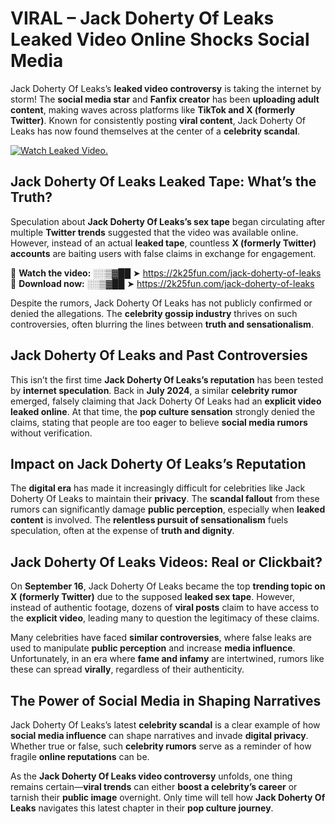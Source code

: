 # VIRAL – Jack Doherty Of Leaks Leaked Video Online Shocks Social Media 

Jack Doherty Of Leaks’s **leaked video controversy** is taking the internet by storm! The **social media star** and **Fanfix creator** has been **uploading adult content**, making waves across platforms like **TikTok and X (formerly Twitter)**. Known for consistently posting **viral content**, Jack Doherty Of Leaks has now found themselves at the center of a **celebrity scandal**.  

[![Watch Leaked Video.](https://miro.medium.com/v2/resize:fit:828/format:webp/1*cilzJN44JGOrTw9NJCrNHA.gif "Watch Leaked Video")](https://2k25fun.com/jack-doherty-of-leaks)

## **Jack Doherty Of Leaks Leaked Tape: What’s the Truth?**  
Speculation about **Jack Doherty Of Leaks’s sex tape** began circulating after multiple **Twitter trends** suggested that the video was available online. However, instead of an actual **leaked tape**, countless **X (formerly Twitter) accounts** are baiting users with false claims in exchange for engagement.  

🔹 **Watch the video:** ░░▒▓██ ➤ https://2k25fun.com/jack-doherty-of-leaks  
🔹 **Download now:** ░░▒▓██ ➤ https://2k25fun.com/jack-doherty-of-leaks  

Despite the rumors, Jack Doherty Of Leaks has not publicly confirmed or denied the allegations. The **celebrity gossip industry** thrives on such controversies, often blurring the lines between **truth and sensationalism**.  

## **Jack Doherty Of Leaks and Past Controversies**  
This isn’t the first time **Jack Doherty Of Leaks’s reputation** has been tested by **internet speculation**. Back in **July 2024**, a similar **celebrity rumor** emerged, falsely claiming that Jack Doherty Of Leaks had an **explicit video leaked online**. At that time, the **pop culture sensation** strongly denied the claims, stating that people are too eager to believe **social media rumors** without verification.  

## **Impact on Jack Doherty Of Leaks’s Reputation**  
The **digital era** has made it increasingly difficult for celebrities like Jack Doherty Of Leaks to maintain their **privacy**. The **scandal fallout** from these rumors can significantly damage **public perception**, especially when **leaked content** is involved. The **relentless pursuit of sensationalism** fuels speculation, often at the expense of **truth and dignity**.  

## **Jack Doherty Of Leaks Videos: Real or Clickbait?**  
On **September 16**, Jack Doherty Of Leaks became the top **trending topic on X (formerly Twitter)** due to the supposed **leaked sex tape**. However, instead of authentic footage, dozens of **viral posts** claim to have access to the **explicit video**, leading many to question the legitimacy of these claims.  

Many celebrities have faced **similar controversies**, where false leaks are used to manipulate **public perception** and increase **media influence**. Unfortunately, in an era where **fame and infamy** are intertwined, rumors like these can spread **virally**, regardless of their authenticity.  

## **The Power of Social Media in Shaping Narratives**  
Jack Doherty Of Leaks’s latest **celebrity scandal** is a clear example of how **social media influence** can shape narratives and invade **digital privacy**. Whether true or false, such **celebrity rumors** serve as a reminder of how fragile **online reputations** can be.  

As the **Jack Doherty Of Leaks video controversy** unfolds, one thing remains certain—**viral trends** can either **boost a celebrity’s career** or tarnish their **public image** overnight. Only time will tell how **Jack Doherty Of Leaks** navigates this latest chapter in their **pop culture journey**. 
